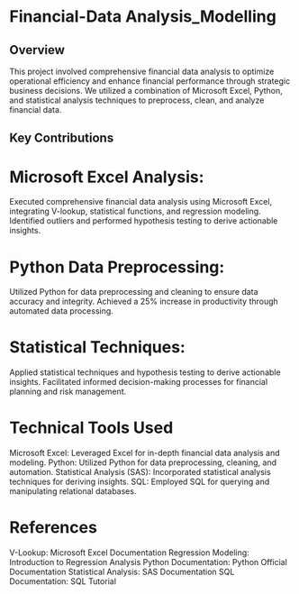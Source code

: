 # Financial-Data Analysis_Modelling

## Overview
This project involved comprehensive financial data analysis to optimize operational efficiency and enhance financial performance through strategic business decisions. We utilized a combination of Microsoft Excel, Python, and statistical analysis techniques to preprocess, clean, and analyze financial data.

## Key Contributions

# Microsoft Excel Analysis: 
Executed comprehensive financial data analysis using Microsoft Excel, integrating V-lookup, statistical functions, and regression modeling.
Identified outliers and performed hypothesis testing to derive actionable insights.

# Python Data Preprocessing:
Utilized Python for data preprocessing and cleaning to ensure data accuracy and integrity.
Achieved a 25% increase in productivity through automated data processing.

# Statistical Techniques: 
Applied statistical techniques and hypothesis testing to derive actionable insights.
Facilitated informed decision-making processes for financial planning and risk management.

# Technical Tools Used
Microsoft Excel: Leveraged Excel for in-depth financial data analysis and modeling.
Python: Utilized Python for data preprocessing, cleaning, and automation.
Statistical Analysis (SAS): Incorporated statistical analysis techniques for deriving insights.
SQL: Employed SQL for querying and manipulating relational databases.

# References
V-Lookup: Microsoft Excel Documentation
Regression Modeling: Introduction to Regression Analysis
Python Documentation: Python Official Documentation
Statistical Analysis: SAS Documentation
SQL Documentation: SQL Tutorial
